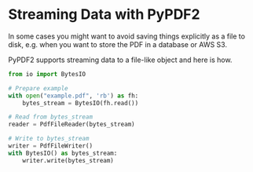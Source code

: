 # Streaming Data with PyPDF2

In some cases you might want to avoid saving things explicitly as a file
to disk, e.g. when you want to store the PDF in a database or AWS S3.

PyPDF2 supports streaming data to a file-like object and here is how.

```python
from io import BytesIO

# Prepare example
with open("example.pdf", 'rb') as fh:
    bytes_stream = BytesIO(fh.read())

# Read from bytes_stream
reader = PdfFileReader(bytes_stream)

# Write to bytes_stream
writer = PdfFileWriter()
with BytesIO() as bytes_stream:
    writer.write(bytes_stream)
```
